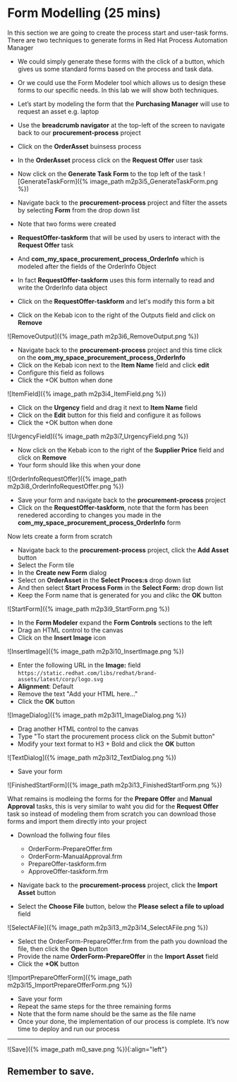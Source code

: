 # Form Modelling (25 mins)

In this section we are going to create the process start and user-task forms. There are two techniques to generate forms in Red Hat Process Automation Manager
- We could simply generate these forms with the click of a button, which gives us some standard forms based on the process and task data.
- Or we could use the Form Modeler tool which allows us to design these forms to our specific needs.
In this lab we will show both techniques. 

- Let’s start by modeling the form that the **Purchasing Manager** will use to request an asset e.g. laptop

- Use the **breadcrumb navigator** at the top-left of the screen to navigate back to our **procurement-process** project
- Click on the **OrderAsset** buinsess process
- In the **OrderAsset** process click on the **Request Offer** user task
- Now click on the **Generate Task Form** to the top left of the task
![GenerateTaskForm]({% image_path m2p3i5_GenerateTaskForm.png %})
- Navigate back to the **procurement-process** project and filter the assets by selecting **Form** from the drop down list
- Note that two forms were created 
- **RequestOffer-taskform** that will be used by users to interact with the **Request Offer** task
- And **com_my_space_procurement_process_OrderInfo** which is modeled after the fields of the OrderInfo Object
- In fact **RequestOffer-taskform** uses this form internally to read and write the OrderInfo data object
- Click on the **RequestOffer-taskform** and let's modify this form a bit
- Click on the Kebab icon to the right of the Outputs field and click on **Remove**

![RemoveOutput]({% image_path m2p3i6_RemoveOutput.png %})

- Navigate back to the **procurement-process** project and this time click on the **com_my_space_procurement_process_OrderInfo**
- Click on the Kebab icon next to the **Item Name** field and click **edit**
- Configure this field as follows
- Click the +OK button when done

![ItemField]({% image_path m2p3i4_ItemField.png %})

- Click on the **Urgency** field and drag it next to **Item Name** field
- Click on the **Edit** button for this field and configure it as follows
- Click the +OK button when done

![UrgencyField]({% image_path m2p3i7_UrgencyField.png %})

- Now click on the Kebab icon to the right of the **Supplier Price** field and click on **Remove**
- Your form should like this when your done

![OrderInfoRequestOffer]({% image_path m2p3i8_OrderInfoRequestOffer.png %})

- Save your form and navigate back to the **procurement-process** project 
- Click on the **RequestOffer-taskform**, note that the form has been renedered according to changes you made in the **com_my_space_procurement_process_OrderInfo** form

Now lets create a form from scratch
- Navigate back to the **procurement-process** project, click the **Add Asset** button
- Select the Form tile
- In the **Create new Form** dialog
- Select on **OrderAsset** in the **Select Proces:s** drop down list
- And then select **Start Process Form** in the **Select Form:** drop down list
- Keep the Form name that is generated for you and clikc the **OK** button

![StartForm]({% image_path m2p3i9_StartForm.png %})
- In the **Form Modeler** expand the **Form Controls** sections to the left
- Drag an HTML control to the canvas
- Click on the **Insert Image** icon

![InsertImage]({% image_path m2p3i10_InsertImage.png %})
- Enter the following URL in the **Image:** field
`https://static.redhat.com/libs/redhat/brand-assets/latest/corp/logo.svg`
- **Alignment**: Default 
- Remove the text "Add your HTML here..."
- Click the **OK** button

![ImageDialog]({% image_path m2p3i11_ImageDialog.png %})

- Drag another HTML control to the canvas
- Type "To start the procurement process click on the Submit button"
- Modify your text format to H3 + Bold and click the **OK** button

![TextDialog]({% image_path m2p3i12_TextDialog.png %})

- Save your form

![FinishedStartForm]({% image_path m2p3i13_FinishedStartForm.png %})

What remains is modleing the forms for the **Prepare Offer** and **Manual Approval** tasks, this is very similar to waht you did for the **Request Offer** task so instead of modeling them from scratch you can download those forms and import them directly into your project

- Download the follwing four files
    - OrderForm-PrepareOffer.frm
    - OrderForm-ManualApproval.frm
    - PrepareOffer-taskform.frm
    - ApproveOffer-taskform.frm

- Navigate back to the **procurement-process** project, click the **Import Asset** button
- Select the **Choose File** button, below the **Please select a file to upload** field

![SelectAFile]({% image_path m2p3i13_m2p3i14_SelectAFile.png %})

- Select the OrderForm-PrepareOffer.frm from the path you download the file, then click the **Open** button
- Provide the name **OrderForm-PrepareOffer** in the **Import Asset** field
- Click the **+OK** button

![ImportPrepareOfferForm]({% image_path m2p3i15_ImportPrepareOfferForm.png %})

- Save your form
- Repeat the same steps for the three remaining forms
- Note that the form name should be the same as the file name
- Once your done, the implementation of our process is complete. It’s now time to deploy and run our process

---
![Save]({% image_path m0_save.png %}){:align="left"}

Remember to save.
---













